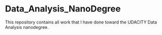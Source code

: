 # Data_Analysis_NanoDegree

This repository contains all work that I have done toward the UDACITY Data Analysis nanodegree.
